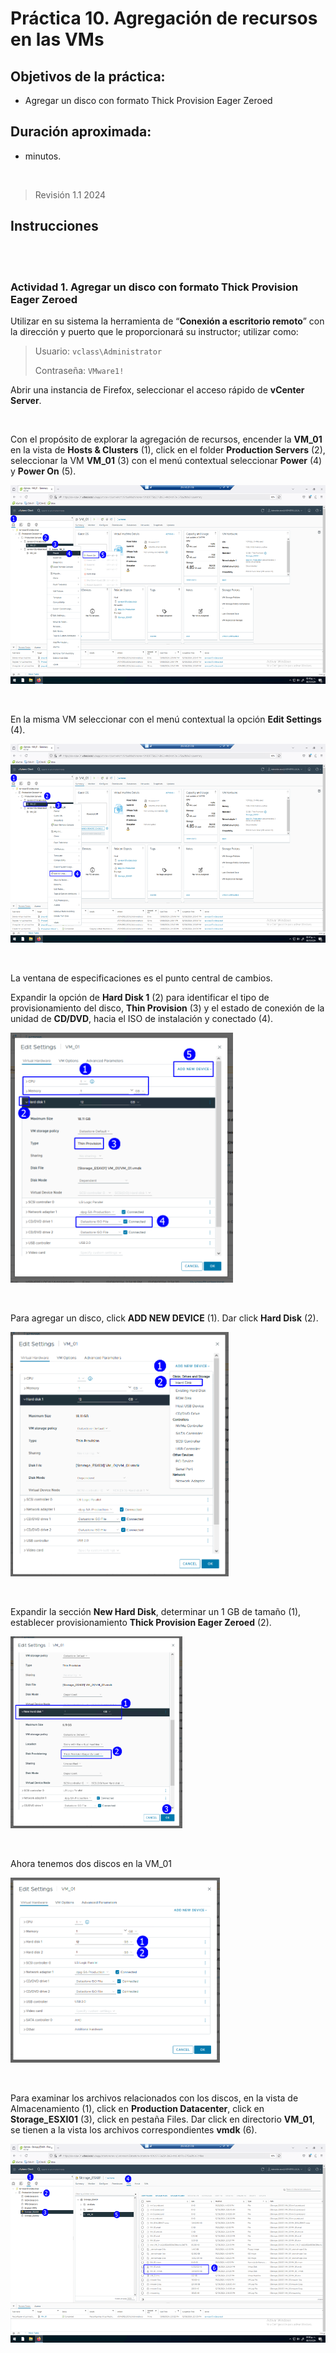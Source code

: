# Práctica 10. Agregación de recursos en las VMs

## Objetivos de la práctica:
- Agregar un disco con formato Thick Provision Eager Zeroed


## Duración aproximada:
- minutos.
<br/>

> Revisión 1.1 2024

## Instrucciones

<br/>
<br/>

### Actividad 1. Agregar un disco con formato Thick Provision Eager Zeroed

Utilizar en su sistema la herramienta de “**Conexión a escritorio
remoto**” con la dirección y puerto que le proporcionará su instructor;
utilizar como:

> Usuario: `vclass\Administrator`
>
> Contraseña: `VMware1!`

Abrir una instancia de Firefox, seleccionar el acceso rápido de
**vCenter Server**.

<br/>

Con el propósito de explorar la agregación de recursos, encender la
**VM_01** en la vista de **Hosts & Clusters** (1), click en el folder
**Production Servers** (2), seleccionar la VM **VM_01** (3) con el menú
contextual seleccionar **Power** (4) y **Power On** (5).

<img src="./media/image1.png" style="width:5.88889in;height:3.3125in"
alt="A screenshot of a computer Description automatically generated" />

<br/>

En la misma VM seleccionar con el menú contextual la opción **Edit
Settings** (4).

<img src="./media/image2.png" style="width:5.88889in;height:3.3125in"
alt="A screenshot of a computer Description automatically generated" />

<br/>

La ventana de especificaciones es el punto central de cambios.

Expandir la opción de **Hard Disk 1** (2) para identificar el tipo de
provisionamiento del disco, **Thin Provision** (3) y el estado de
conexión de la unidad de **CD/DVD**, hacia el ISO de instalación y
conectado (4).

<img src="./media/image3.png" style="width:3.71094in;height:4.17021in"
alt="A screenshot of a computer Description automatically generated" />

<br/>

Para agregar un disco, click **ADD NEW DEVICE** (1). Dar click **Hard Disk**
(2).

<img src="./media/image4.png" style="width:3.63802in;height:4.06813in"
alt="A screenshot of a computer Description automatically generated" />

<br/>

Expandir la sección **New Hard Disk**, determinar un 1 GB de tamaño (1),
establecer provisionamiento **Thick Provision Eager Zeroed** (2).

<img src="./media/image5.png" style="width:2.86719in;height:3.2045in"
alt="A screenshot of a computer Description automatically generated" />

<br/>

Ahora tenemos dos discos en la VM_01

<img src="./media/image6.png"
style="width:3.49219in;height:3.07727in" />

<br/>

Para examinar los archivos relacionados con los discos, en la vista de
Almacenamiento (1), click en **Production Datacenter**, click en
**Storage_ESXI01** (3), click en pestaña Files. Dar click en directorio
**VM_01**, se tienen a la vista los archivos correspondientes **vmdk**
(6).

<img src="./media/image7.png" style="width:5.88889in;height:3.3125in"
alt="A screenshot of a computer Description automatically generated" />
